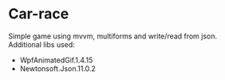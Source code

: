 # Car-race
Simple game using mvvm, multiforms and write/read from json.<br>
Additional libs used:
<ul>
  <li>WpfAnimatedGif.1.4.15</li>
  <li>Newtonsoft.Json.11.0.2</li>
</ul>
